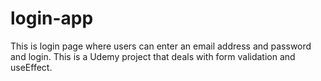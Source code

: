 # login-app
This is login page where users can enter an email address and password and login. This is a Udemy project that deals with form validation and useEffect.

